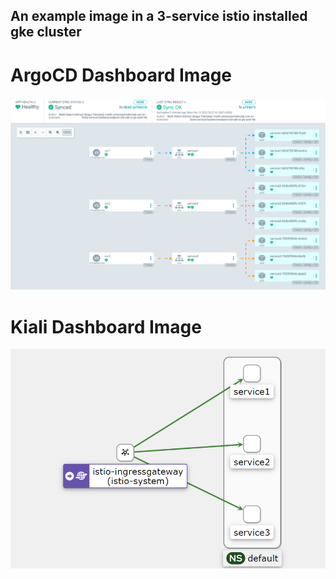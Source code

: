 ## An example image in a 3-service istio installed gke cluster

# ArgoCD Dashboard Image

![alt text](https://github.com/MelihSelamiUrkmezz/istio-ingress/blob/main/Argocd-istio-image/iamge.png)


# Kiali Dashboard Image

![alt text](https://github.com/MelihSelamiUrkmezz/istio-ingress/blob/main/Argocd-istio-image/gateway.png)
